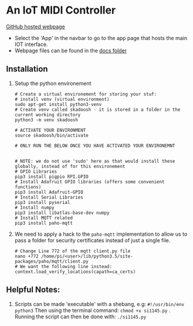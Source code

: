 # An IoT MIDI Controller


[GitHub hosted webpage](https://callumalder.github.io/ES/)
- Select the 'App' in the navbar to go to the app page that hosts the main IOT interface.
- Webpage files can be found in the [docs folder](https://github.com/CallumAlder/ES/tree/master/docs)


## Installation

1. Setup the python environement 
    ````
    # Create a virtual environement for storing your stuf:
    # install venv (virtual environment)
    sudo apt-get install python3-venv
    # Create venv called skadoosh - it is stored in a folder in the current working directory
    python3 -m venv skadoosh
    
    # ACTIVATE YOUR ENVIRONMENT
    source skadoosh/bin/activate
    
    # ONLY RUN THE BELOW ONCE YOU HAVE ACTIVATED YOUR ENVIRONEMNT
    
    
    # NOTE: we do not use 'sudo' here as that would install these globally, instead of for this environement
    # GPIO Libraries
    pip3 install pigpio RPI.GPIO 
    # Install Adafruit GPIO libraries (offers some convenient functions)
    pip3 install Adafruit-GPIO
    # Install Serial Libraries
    pip3 install pyserial
    # Install numpy
    pip3 install libatlas-base-dev numpy
    # Install MQTT related
    pip3 install paho-mqtt
    ````
2. We need to apply a hack to the `paho-mqtt` implementation to allow us to pass a folder for security certificates instead of just a single file.
    ````
    # Change Line 772 of the mqtt client.py file
    nano +772 /home/pi/<user>/lib/python3.5/site-packages/paho/mqtt/client.py 
    # We want the following line instead:
    context.load_verify_locations(capath=ca_certs)
    ````

## Helpful Notes:

1. Scripts can be made 'executable' with a shebang, e.g: `#!/usr/bin/env python3`
Then using the terminal command: `chmod +x si1145.py` . Running the script can
then be done with: `./si1145.py`

